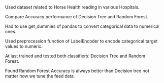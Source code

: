 Used dataset related to Horse Health reading in various Hospitals.

Compare Accuracy performance of Decision Tree and Random Forest.

Had to use get_dummies of pandas to convert categorical data to numerical ones.

Used preprocession function of LabelEncoder to encode categorical target values to numeric.

At last trained and tested both classifiers: Decision Tree and Random Forest.

Found Random Forest Accuracy is always better than Decision tree not matter how we tune the feed data.